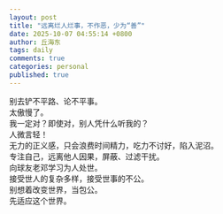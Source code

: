 ```yaml
---
layout: post
title: "远离烂人烂事，不作恶，少为“善”"
date: 2025-10-07 04:55:14 +0800
author: 丘海东 
tags: daily
comments: true
categories: personal
published: true
---
```

别去铲不平路、论不平事。  
太傲慢了。  
我一定对？即使对，别人凭什么听我的？  
人微言轻！  
无力的正义感，只会浪费时间精力，吃力不讨好，陷入泥沼。  
专注自己，远离他人因果，屏蔽、过滤干扰。  
向球友老邓学习为人处世。  
接受世人的复杂多样，接受世事的不公。  
别想着改变世界，当包公。  
先适应这个世界。

